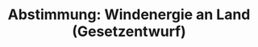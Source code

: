 ---
abstimmung:
  abstimmung: 3
  bundestagssitzung: 47
  datum: 7. Juli 2022
  legislaturperiode: 20
categories:
- Todo
data:
- title: Abstimmungsergebnis 20220707_3.pdf
  url: /res/2025-btw/abstimmungsergebnisse/20220707_3.pdf
- title: Abstimmungsergebnis 20220707_3_xls.xlsx
  url: /res/2025-btw/abstimmungsergebnisse/20220707_3_xls.xlsx
- title: Abstimmungsergebnis 20220707_3_xls.csv
  url: /res/2025-btw/abstimmungsergebnisse_csv/20220707_3_xls.csv
documents:
- local: /res/2025-btw/drucksachen/2002355.pdf
  summary: '### Gesetzesentwurf der Fraktionen SPD, BÜNDNIS 90/DIE GRÜNEN und FDP


    Dieser Gesetzesentwurf zielt auf die Erhöhung und Beschleunigung des Ausbaus von
    Windenergieanlagen an Land ab, um die Klimaschutzziele zu erreichen und die Energieunabhängigkeit
    Deutschlands zu stärken.  Er sieht verbindliche Flächenziele für die Länder vor,
    vereinfacht Planungsverfahren und erhöht die Rechtssicherheit.


    **Kernpunkte und Ziele:**


    * Festlegung verbindlicher Flächenziele für Windenergie an Land

    * Beschleunigung der Planungsverfahren

    * Erhöhung der Rechtssicherheit

    * Erreichung der EEG-Ausbauziele für Windenergie an Land

    * Beitrag zur Erreichung der Klimaschutzziele'
  title: Drucksache 20/2355
  url: https://dserver.bundestag.de/btd/20/023/2002355.pdf
- local: /res/2025-btw/drucksachen/2002583.pdf
  summary: '### Beschlussempfehlung des Ausschusses für Klimaschutz und Energie: Gesetzentwurf
    zum Ausbau der Windenergie


    Der Ausschuss empfiehlt die Annahme des geänderten Gesetzentwurfs zur Erhöhung
    und Beschleunigung des Ausbaus von Windenergieanlagen an Land.  **Kernpunkte und
    Ziele:** Festlegung verbindlicher Flächenziele für die Länder, Vereinfachung der
    Planung, Beschleunigung des Ausbaus, Erreichung der Klimaziele.

    '
  title: Drucksache 20/2583
  url: https://dserver.bundestag.de/btd/20/025/2002583.pdf
- local: /res/2025-btw/drucksachen/2002654.pdf
  summary: '### Bericht des Ausschusses für Klimaschutz und Energie: Beschleunigung
    des Ausbaus von Windenergieanlagen


    Dieser Bericht des Ausschusses für Klimaschutz und Energie befasst sich mit dem
    Gesetzentwurf der Fraktionen SPD, Bündnis 90/Die Grünen und FDP zur Erhöhung und
    Beschleunigung des Ausbaus von Windenergieanlagen an Land.


    **Kernpunkte und Ziele:**


    * Festlegung verbindlicher Flächenziele für Windenergie an Land

    * Integration der Flächenziele in das Planungsrecht

    * Definition von Rechtsfolgen bei Zielverfehlung

    * Vereinfachung der Planungsverfahren

    * Beschleunigung des Ausbaus von Windenergieanlagen'
  title: Drucksache 20/2654
  url: https://dserver.bundestag.de/btd/20/026/2002654.pdf
ergebnis:
  AfD:
    enthaltung: 0
    gesamt: 80
    ja: 0
    nein: 69
    nichtabgegeben: 11
    ungueltig: 0
  Bündnis 90/Die Grünen:
    enthaltung: 0
    gesamt: 118
    ja: 110
    nein: 0
    nichtabgegeben: 8
    ungueltig: 0
  CDU/CSU:
    enthaltung: 0
    gesamt: 196
    ja: 0
    nein: 183
    nichtabgegeben: 13
    ungueltig: 0
  Die Linke:
    enthaltung: 29
    gesamt: 39
    ja: 0
    nein: 0
    nichtabgegeben: 10
    ungueltig: 0
  FDP:
    enthaltung: 2
    gesamt: 92
    ja: 82
    nein: 0
    nichtabgegeben: 8
    ungueltig: 0
  Fraktionslos:
    enthaltung: 0
    gesamt: 4
    ja: 1
    nein: 2
    nichtabgegeben: 1
    ungueltig: 0
  SPD:
    enthaltung: 0
    gesamt: 205
    ja: 186
    nein: 0
    nichtabgegeben: 19
    ungueltig: 0
layout: abstimmung
links:
- title: Link zu bundestag.de
  url: https://www.bundestag.de/parlament/plenum/abstimmung/abstimmung?id=788
preview: 'Deutscher Bundestag


  47. Sitzung des Deutschen Bundestages

  am Donnerstag, 7. Juli 2022


  Endgültiges Ergebnis der Namentlichen Abstimmung Nr. 3


  Gesetzentwurf der Fraktionen SPD, BÜNDNIS 90/DIE GRÜNEN und FDP

  Entwurf eines Gesetzes zur Erhöhung und Beschleunigung des Ausbaus von

  Windenergieanlagen an Land

  Drs. 20/2355, 20/2583 und 20/2654'
tags:
- Todo
title: 'Abstimmung: Windenergie an Land (Gesetzentwurf)'
---